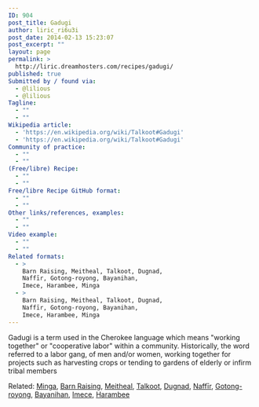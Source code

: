 ```yaml
---
ID: 904
post_title: Gadugi
author: liric_ri6u3i
post_date: 2014-02-13 15:23:07
post_excerpt: ""
layout: page
permalink: >
  http://liric.dreamhosters.com/recipes/gadugi/
published: true
Submitted by / found via:
  - @lilious
  - @lilious
Tagline:
  - ""
  - ""
Wikipedia article:
  - 'https://en.wikipedia.org/wiki/Talkoot#Gadugi'
  - 'https://en.wikipedia.org/wiki/Talkoot#Gadugi'
Community of practice:
  - ""
  - ""
(Free/libre) Recipe:
  - ""
  - ""
Free/libre Recipe GitHub format:
  - ""
  - ""
Other links/references, examples:
  - ""
  - ""
Video example:
  - ""
  - ""
Related formats:
  - >
    Barn Raising, Meitheal, Talkoot, Dugnad,
    Naffīr, Gotong-royong, Bayanihan,
    Imece, Harambee, Minga
  - >
    Barn Raising, Meitheal, Talkoot, Dugnad,
    Naffīr, Gotong-royong, Bayanihan,
    Imece, Harambee, Minga
---
```

Gadugi is a term used in the Cherokee language which means "working together" or "cooperative labor" within a community. Historically, the word referred to a labor gang, of men and/or women, working together for projects such as harvesting crops or tending to gardens of elderly or infirm tribal members

Related: <a title="Minga" href="http://www.co-creative-recipes.cc/recipes/minga/">Minga</a>, <a title="Barn Raising" href="http://www.co-creative-recipes.cc/recipes/barn-raising/">Barn Raising</a>, <a title="Meitheal" href="http://www.co-creative-recipes.cc/recipes/meitheal/">Meitheal</a>, <a title="Talkoot" href="http://www.co-creative-recipes.cc/recipes/talkoot/">Talkoot</a>, <a title="Dugnad" href="http://www.co-creative-recipes.cc/recipes/dugnad/">Dugnad</a>, <a title="Naffīr" href="http://www.co-creative-recipes.cc/recipes/naffir/">Naffīr</a>, <a title="Gotong-royong" href="http://www.co-creative-recipes.cc/recipes/gotong-royong/">Gotong-royong</a>, <a title="Bayanihan" href="http://www.co-creative-recipes.cc/recipes/bayanihan/">Bayanihan</a>, <a title="Imece" href="http://www.co-creative-recipes.cc/recipes/imece/">Imece</a>, <a title="Harambee" href="http://www.co-creative-recipes.cc/recipes/harambee/">Harambee</a>